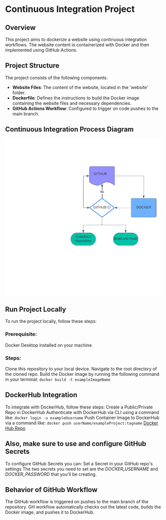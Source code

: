 # Continuous Integration Project

## Overview
This project aims to dockerize a website using continuous integration workflows. The website content is containerized with Docker and then implemented using GitHub Actions.

## Project Structure
The project consists of the following components:
- **Website Files**: The content of the website, located in the 'website' folder.
- **Dockerfile**: Defines the instructions to build the Docker image containing the website files and necessary dependencies.
- **GitHub Actions Workflow**: Configured to trigger on code pushes to the main branch.

## Continuous Integration Process Diagram
![Continuous Integration Process Diagram](https://github.com/WSU-kduncan/s24cicd-IckyWuv/blob/main/Diagrams/Project4.png?raw=true)

## Run Project Locally

To run the project locally, follow these steps:
### Prerequisite:
Docker Desktop installed on your machine.
### Steps:
Clone this repository to your local device.
Navigate to the root directory of the cloned repo.
Build the Docker image by running the following command in your terminal:
  `docker build -t exampleImageName`

## DockerHub Integration

To integrate with DockerHub, follow these steps:
    Create a Public/Private Repo in DockerHub
    Authenticate with DockerHub via CLI using a command like:
      `docker login -u exampleUsername`
    Push Container Image to DockerHub via a command like:
      `docker push userName/exampleProject:tagname`
      [Docker Hub Repo](https://hub.docker.com/r/ickyramer/project4-5/tags)

## Also, make sure to use and configure GitHub Secrets

To configure GitHub Secrets you can:
    Set a Secret in your GitHub repo's settings
    The two secrets you need to set are the *DOCKER_USERNAME* and *DOCKER_PASSWORD* that you'll be creating.

## Behavior of GitHub Workflow

The GitHub workflow is triggered on pushes to the main branch of the repository. GH workflow automatically checks out the latest code, builds the Docker image, and pushes it to DockerHub.
